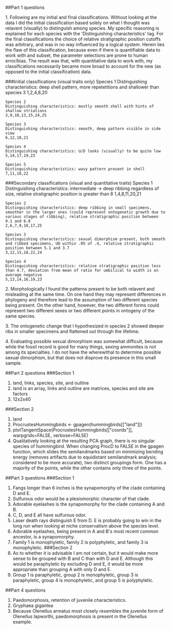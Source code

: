 ##Part 1 questions
<p>1. Following are my initial and final classifications. Without looking at the data I did the initial classification based solely on what I thought was relavent (visually) to distinguish among species. My specific reasoning is explained for each species with the 'Distinguishing characteristics' tag. For the final classifications the choice of relative stratigraphic position cutoffs was arbitrary, and was in no way influenced by a logical system. Herein lies the flaw of this classification, because even if there is quantifiable data to work with and subset, the parameter selections are prone to human error/bias. The result was that, with quantitative data to work with, my classifications necessarily became more broad to account for the new (as opposed to the initial classification) data.</p>

###Initial classifications (visual traits only)
	Species 1
	Distinguishing characteristics: deep shell pattern, more repetetitions and shallower than species 3
	1,2,4,8,20

	Species 2
	Distinguishing characteristics: mostly smooth shell with hints of shallow striations
	3,9,10,13,15,24,25

	Species 3
	Distinguishing characteristics: smooth, deep pattern visible in side view
	6,12,18,21

	Species 4
	Distinguishing characteristics: U/D looks (visually) to be quite low
	5,14,17,19,23

	Species 5
	Distinguishing characteristics: wavy pattern present in shell
	7,11,16,22

###Secondary classifications (visual and quantitative traits)
	Species 1
	Distinguishing characteristics: intermediate -> deep ribbing regardless of size, relative stratigraphic position is greater than 8
	1,4,8,11,20,21

	Species 2
	Distinguishing characteristics: deep ribbing in small specimens, smoother in the larger ones (could represent ontogenetic growth due to various stages of ribbing), relative stratigraphic position between 9.1 and 6.8
	2,6,7,9,10,17,25

	Species 3
	Distinguishing characteristics: sexual dimorphism present, both smooth and ribbed specimens, UD within .05 of .4, relative stratigraphic position between 5.1 and 3.7
	3,12,15,18,22,24

	Species 4
	Distinguishing characteristics: relative stratigraphic position less than 4.7, deviation from mean of ratio for umbilical to width is on average negative
	5,13,14,16,19,23

<p>2. Morphologically I found the patterns present to be both relavent and misleading at the same time. On one hand they may represent differences in phylogeny and therefore lead to the assumption of two different species being present. On the other hand, however, the two different forms could represent two different sexes or two different points in ontogeny of the same species. </p>
<p>3. The ontogenetic change that I hypothesized in species 2 showed deeper ribs in smaller specimens and flattened out through the lifetime.</p>
<p>4. Evaluating possible sexual dimorphism was somewhat difficult, because while the fossil record is good for many things, sexing ammonites is not among its specialties. I do not have the wherewithal to determine possible sexual dimorphism, but that does not disprove its presence in this small sample.</p>

##Part 2 questions
###Section 1
1. land, links, species, site, and outline
2. land is an array, links and outline are matrices, species and site are factors
3. 12x2x40

###Section 2
1. land
2. ProcrustesHummingbirds <- gpagen(hummingbirds[["land"]])
3. plotTangentSpace(ProcrustesHummingbirds[["coords"]], warpgrids=FALSE, verbose=FALSE)
4. Qualitatively looking at the resulting PCA graph, there is no singular species of hummingbird. When changing ProcD to FALSE in the gpagen function, which slides the semilandmarks based on minimizing bending energy (removes artifacts due to equidistant semilandmark analysis; considered to be more accurate), two distinct groupings form. One has a majority of the points, while the other contains only three of the points. 

##Part 3 questions
###Section 1
1. Fangs longer than 6 inches is the synapomorphy of the clade containing D and E.
2. Sulfurous odor would be a plesiomorphic character of that clade.
3. Adorable eyelashes is the synapomorphy for the clade containing A and B.
4. C, D, and E all have sulfurous odor. 
5. Laser death rays distinguish E from D. E is probably going to win in the long run when looking at niche conservatism above the species level. 
6. Adorable eyelashes, being present in A and B's most recent common ancestor, is a synapomorphy. 
7. Family 1 is monophyletic, family 2 is polyphyletic, and family 3 is monophyletic.
###Section 2
1. As to whether it is advisable I am not certain, but it would make more sense to be grouped with B and C than with D and E. Although this would be paraphyletic by excluding D and E, it would be more appropriate than grouping A with only D and E.
2. Group 1 is paraphyletic, group 2 is monophyletic, group 3 is paraphyletic, group 4 is monophyletic, and group 5 is polyphyletic. 

##Part 4 questions
1. Paedomorphosis, retention of juvenile characteristics.
2. Gryphaea gigantea
3. Because Olenellus armatus most closely resembles the juvenile form of Olenellus lapworthi, paedomorphosis is present in the Olenellus example. 
